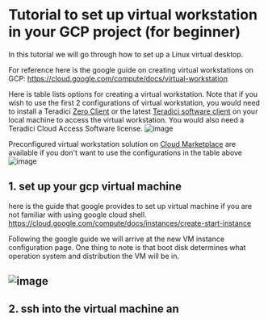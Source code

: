# Tutorial to set up virtual workstation in your GCP project (for beginner)
In this tutorial we will go through how to set up a Linux virtual desktop. 

For reference here is the google guide on creating virtual workstations on GCP: https://cloud.google.com/compute/docs/virtual-workstation

Here is table lists options for creating a virtual workstation. Note that if you wish to use the first 2 configurations of virtual workstation, you would need to install a Teradici [Zero Client](https://www.teradici.com/products/desktop-performance-solutions/zero-clients) or the latest [Teradici software client](https://docs.teradici.com/find/product/software-and-mobile-clients) on your local machine to access the virtual workstation. You would also need a Teradici Cloud Access Software license. 
![image](https://github.com/PHACDataHub/Wiki/assets/133695429/31d6ad13-4cd8-4bf9-bb6f-466381453bac)

Preconfigured virtual workstation solution on [Cloud Marketplace](https://console.cloud.google.com/marketplace) are available if you don't want to use the configurations in the table above
![image](https://github.com/PHACDataHub/Wiki/assets/133695429/21f5068e-23fc-428d-ac3a-212869bc1da9)


## 1. set up your gcp virtual machine
here is the guide that google provides to set up virtual machine if you are not familiar with using google cloud shell.
https://cloud.google.com/compute/docs/instances/create-start-instance

Following the google guide we will arrive at the new VM instance configuration page. One thing to note is that boot disk determines what operation system and distribution the VM will be in.
## ![image](https://github.com/PHACDataHub/Wiki/assets/133695429/4a62ffb4-2da8-4423-9b48-9f07eb099b5a)


## 2. ssh into the virtual machine an
